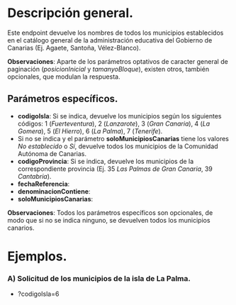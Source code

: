 # Descripción general.

Este endpoint devuelve los nombres de todos los municipios establecidos en el catálogo general de la administración educativa del Gobierno de Canarias (Ej. Agaete, Santoña, Vélez-Blanco).

**Observaciones**: Aparte de los parámetros optativos de caracter general de paginación (_posicionInicial_ y _tamanyoBloque_), existen otros, también opcionales, que modulan la respuesta.

## Parámetros específicos.

* **codigoIsla**: Si se indica, devuelve los municipios según los siguientes códigos: 1 (*Fuerteventura*), 2 (*Lanzarote*), 3 (*Gran Canaria*), 4 (*La Gomera*), 5 (*El Hierro*), 6 (*La Palma*), 7 (*Tenerife*).
 * Si no se indica y el parámetro **soloMunicipiosCanarias** tiene los valores *No establecido* o *Sí*, devuelve todos los municipios de la Comunidad Autónoma de Canarias. 
* **codigoProvincia**: Si se indica, devuelve los municipios de la correspondiente provincia (Ej. 35 *Las Palmas de Gran Canaria*, 39 *Cantabria*).
* **fechaReferencia**:
* **denominacionContiene**:
* **soloMunicipiosCanarias**:

**Observaciones**: Todos los parámetros específicos son opcionales, de modo que si no se indica ninguno, se devuelven todos los municipios canarios.

# Ejemplos.

### A) Solicitud de los municipios de la isla de La Palma.
* ?codigoIsla=6

